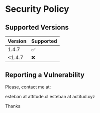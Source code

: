# Security Policy

## Supported Versions

| Version | Supported          |
| ------- | ------------------ |
| 1.4.7   | :white_check_mark: |
| <1.4.7  | :x:                |

## Reporting a Vulnerability

Please, contact me at:

esteban at attitude.cl
esteban at actitud.xyz

Thanks
